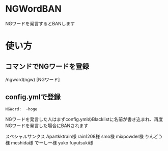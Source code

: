 # NGWordBAN

NGワードを発言するとBANします

# 使い方

## コマンドでNGワードを登録  
/ngword(ngw) [NGワード]

## config.ymlで登録  
```NGWord:  -hoge  ```

NGワードを発言した人はまずconfig.ymlのBlacklistに名前が書き込まれ、再度NGワードを発言した場合にBANされます

スペシャルサンクス
Apartkktrain様
rain1208様
smo様
mixpowder様
りんどう様
meshida様
でーしー様
yuko fuyutsuki様
